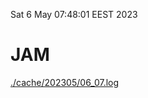 Sat  6 May 07:48:01 EEST 2023
# JAM
<a href='./cache/202305/06_07.log'>./cache/202305/06_07.log</a>
